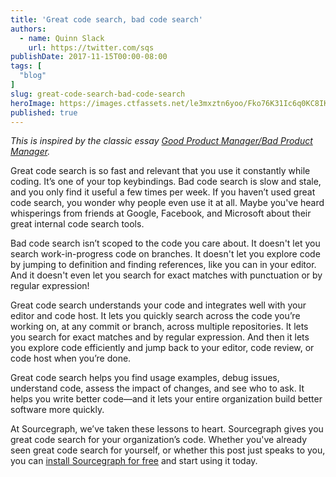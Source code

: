 ```yaml
---
title: 'Great code search, bad code search'
authors:
  - name: Quinn Slack
    url: https://twitter.com/sqs
publishDate: 2017-11-15T00:00-08:00
tags: [
  "blog"
]
slug: great-code-search-bad-code-search
heroImage: https://images.ctfassets.net/le3mxztn6yoo/Fko76K31Ic6q0KC8IKEue/7e0dff2bb462e5cc4d60d1e5a3a3505d/search-demo.gif
published: true
---
```


*This is inspired by the classic essay [Good Product Manager/Bad Product Manager](https://a16z.com/2012/06/15/good-product-managerbad-product-manager/).*

Great code search is so fast and relevant that you use it constantly while coding. It’s one of your top keybindings. Bad code search is slow and stale, and you only find it useful a few times per week. If you haven’t used great code search, you wonder why people even use it at all. Maybe you've heard whisperings from friends at Google, Facebook, and Microsoft about their great internal code search tools.

Bad code search isn’t scoped to the code you care about. It doesn't let you search work-in-progress code on branches. It doesn't let you explore code by jumping to definition and finding references, like you can in your editor. And it doesn't even let you search for exact matches with punctuation or by regular expression!

Great code search understands your code and integrates well with your editor and code host. It lets you quickly search across the code you’re working on, at any commit or branch, across multiple repositories. It lets you search for exact matches and by regular expression. And then it lets you explore code efficiently and jump back to your editor, code review, or code host when you’re done.

Great code search helps you find usage examples, debug issues, understand code, assess the impact of changes, and see who to ask. It helps you write better code—and it lets your entire organization build better software more quickly.

At Sourcegraph, we’ve taken these lessons to heart. Sourcegraph gives you great code search for your organization’s code. Whether you've already seen great code search for yourself, or whether this post just speaks to you, you can [install Sourcegraph for free](https://docs.sourcegraph.com) and start using it today.
